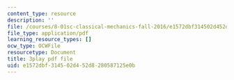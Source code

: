 ```yaml
---
content_type: resource
description: ''
file: /courses/8-01sc-classical-mechanics-fall-2016/e1572dbf314502d452d8280587125e0b_1UD560RQ684.pdf
file_type: application/pdf
learning_resource_types: []
ocw_type: OCWFile
resourcetype: Document
title: 3play pdf file
uid: e1572dbf-3145-02d4-52d8-280587125e0b
---
```

